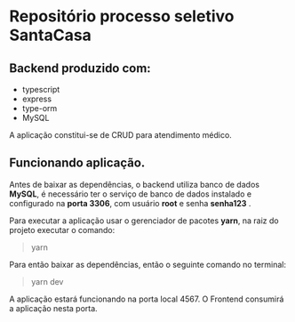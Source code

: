 # Repositório processo seletivo SantaCasa

## Backend produzido com:

* typescript
* express
* type-orm
* MySQL

A aplicação constitui-se de CRUD para atendimento médico.

## Funcionando aplicação.

Antes de baixar as dependências, o backend utiliza banco de dados **MySQL**, é necessário ter o serviço de banco de dados instalado e configurado na **porta 3306**, com usuário **root** e senha **senha123** .

Para executar a aplicação usar o gerenciador de pacotes **yarn**, na raiz do projeto executar o comando:

> yarn

Para então baixar as dependências, então o seguinte comando no terminal:

> yarn dev

A aplicação estará funcionando na porta local 4567. O Frontend consumirá a aplicação nesta porta.
